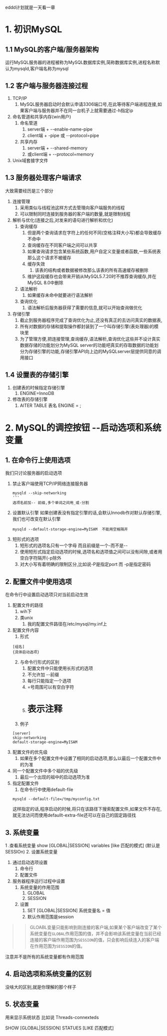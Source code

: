eddd计划就是一天看一章


# 1. 初识MySQL

## 1.1 MySQL的客户端/服务器架构

运行MySQL服务器的进程被称为MySQL数据库实例,简称数据库实例,进程名称默认为mysqld,客户端名称为mysql

 ## 1.2 客户端与服务器连接过程

 1. TCP/IP
    1. MySQL服务器启动时会默认申请3306端口号,在此等待客户端进程连接,如果客户端与服务器并不在同一台机子上就需要通过-h指定ip
 2. 命名管道和共享内存(win用户)
    1. 命名管道
       1. server端 + --enable-name-pipe 
       2. client端  + -pipe 或 --protocol=pipe
    2. 共享内存
       1. server端 + --shared-memory
       2. 或client端 + --protocol=memory
 3. Unix域套接字文件

## 1.3 服务器处理客户端请求
大致需要经历是三个部分
1. 连接管理
   1. 采用类似与线程池这样方式去管理向客户端服务的线程
   2. 可以限制同时连接到服务器的客户端的数量,就是限制线程
2. 解析与优化(连接之后,对发来的语句进行解析和优化)
   1. 查询缓存
      1. 但是两个查询请求在字符上的任何不同(空格注释大小写)都会导致缓存不命中
      2. 查询缓存在不同客户端之间可以共享
      3. 如果查询请求包含某些系统函数,用户自定义变量或者函数,一些系统表那么这个请求不被缓存
      4. 缓存失效
         1. 该表的结构或者数据被修改那么该表的所有高速缓存被删除
      5. 维护这段缓存也会带来开销从MySQL5.7.20时不推荐查询缓存,并在MySQL 8.0中删除
   2. 语法解析
      1. 如果缓存未命中就要进行语法解析
   3. 查询优化
      1. 语法解析后服务器获得了需要的信息,就可以开始查询做优化
3. 存储引擎
   1. 截止到服务器程序完成了查询优化为止,还没有真正的去访问真实的数据表,
   2. 所有对数据的存储和提取操作都封装到了一个叫存储引擎(表处理器)的模块里
   3. 为了管理方便,把连接管理,查询缓存,语法解析,查询优化这些并不设计真实数据存储的功能划分为MySQL server的功能吧真实的存取数据的功能划分为存储引擎的功能,存储引擎API向上边的MySQLserver层提供同意的调用接口
## 1.4 设置表的存储引擎
1. 创建表的时候指定存储引擎
   1. ENGINE=InnoDB
2. 修改表的存储引擎
   1. AlTER TABLE 表名 ENGINE = ;

# 2. MySQL的调控按钮 --启动选项和系统变量

## 1. 在命令行上使用选项

我们只讨论服务器的启动选项

1. 禁止客户端使用TCP/IP网络连接服务器
   ```shell
   mysqld --skip-networking
   '''
   选项名前加-- 前缀,多个单词之间用_或-分割
2. 设置默认引擎
   如果创建表没有指定引擎的话,会默认Innodb作对默认存储引擎,我们也可改变在默认引擎
   ```shell
   mysqld --default-storage-engine=MyISAM  不能用空格隔开
   ```
3. 短形式的选项
   1. 短形式的选项名只有一个字母 而且前缀是一个-而不是--
   2. 使用短形式指定启动选项的时候,选项名和选项值之间可以没有间隙,或者用空白字符隔开(-p除外
   3. 对大小写有着明确的限制区分,比如说-P是指定port 而 -p是指定密码

## 2. 配置文件中使用选项

在命令行中设置启动选项只对当前启动生效

1. 配置文件的路径
   1. wih下
   2. 类unix
      1. 我的配置文件路径在/etc/mysql/my.inf上
2. 配置文件内容
   1. 形式 
   ```shell
   [组名]
   {具体启动选项}
   ```
   2. 与命令行形式的区别
      1. 配置文件中只能使用长形式的选项
      2. 不允许加 --前缀
      3. 每行只能指定一个选项
      4. =号周围可以有空白字符
      5. # 表示注释
   3. 例子
   ```shell
   [server]
   skip-networking
   default-storage-engine=MyISAM
   ```
3. 配置文件的优先级
   1. 如果在多个配置文件中设置了相同的启动选项,那么以最后一个配置文件中的为准
4. 同一个配置文件中多个祖的优先级
   1. 最后一个出现的祖中的启动选项为准
5. 指定配置文件
   1. 在命令行中使用default-file
   ```shell
   mysqld --default-file=/tmp/myconfig.txt
   ```
   这样指定的话,程序启动的时候,将只在该路径下搜索配置文件,如果文件不存在,就无法访问而使用defaullt-extra-file还可以在自己的固定路径找

## 3. 系统变量
1 .查看系统变量
show  [GLOBAL|SESSION] variables [like 匹配的模式] (默认是SESSIOn)
2. 设置系统变量
   1. 通过启动选项设置
      1. 命令行
      2. 配置文件
   2. 服务器程序运行过程中设置
      1. 系统变量的作用范围
         1. GLOBAL
         2. SESSION
      2. 设置
         1. SET [GLOBAL|SESSION] 系统变量名 = 值
         2. 默认作用范围是session
>> GLOABL变量只能影响到刚连接的客户端,如果某个客户端改变了某个系统变量在`GLOBAL`作用范围的值，并不会影响该系统变量在当前已经连接的客户端作用范围为`SESSION`的值，只会影响后续连入的客户端在作用范围为`SESSION`的值。

注意并不是所有的系统变量都有作用范围

## 4. 启动选项和系统变量的区别
没啥大的区别,就是你理解的那个样子

## 5. 状态变量
用来显示系统状态 比如说 Threads-connexteds

SHOW [GLOBAL|SESSION] STATUES [LIKE 匹配模式]